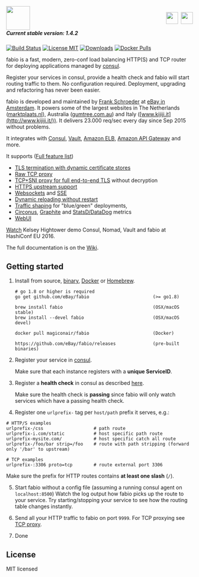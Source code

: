 <div>
  <div style="width: 50%; height: 64px; float: left;">
    <img src="https://cdn.rawgit.com/eBay/fabio/015e999/fabio.svg" height="64"/>
  </div>
  <div style="width: 50%; height: 64px; float: right; text-align: right; margin-top: 16px;">
    <a href="http://ebay.github.io/"><img src="https://cdn.rawgit.com/eBay/fabio/015e999/ebay.png" height="32" style="padding-right: 4px"/></a>
    <a href="http://www.ebayclassifiedsgroup.com"><img src="https://cdn.rawgit.com/eBay/fabio/015e999/ecg.png" height="32"/></a>
  </div>
</div>

##### Current stable version: 1.4.2

[![Build Status](https://travis-ci.org/eBay/fabio.svg?branch=master)](https://travis-ci.org/eBay/fabio)
[![License MIT](https://img.shields.io/badge/license-MIT-blue.svg)](https://raw.githubusercontent.com/eBay/fabio/master/LICENSE)
[![Downloads](https://img.shields.io/github/downloads/eBay/fabio/total.svg)](https://github.com/eBay/fabio/releases)
[![Docker Pulls](https://img.shields.io/docker/pulls/magiconair/fabio.svg)](https://hub.docker.com/r/magiconair/fabio/)

fabio is a fast, modern, zero-conf load balancing HTTP(S) and TCP router
for deploying applications managed by [consul](https://consul.io/).

Register your services in consul, provide a health check and fabio will start routing traffic to them. No configuration required. Deployment, upgrading and refactoring has never been easier.

fabio is developed and maintained by [Frank Schroeder](https://twitter.com/magiconair) at [eBay in Amsterdam](http://www.ebayclassifiedsgroup.com/).
It powers some of the largest websites in The Netherlands ([marktplaats.nl](http://www.marktplaats.nl/)), Australia ([gumtree.com.au](http://www.gumtree.com.au)) and Italy ([www.kijiji.it](http://www.kijiji.it/)).
It delivers 23.000 req/sec every day since Sep 2015 without problems.

It integrates with
[Consul](https://consul.io/),
[Vault](https://vaultproject.io/),
[Amazon ELB](https://aws.amazon.com/elasticloadbalancing),
[Amazon API Gateway](https://aws.amazon.com/api-gateway/)
and more.

It supports ([Full feature list](https://github.com/eBay/fabio/wiki/Features))

* [TLS termination with dynamic certificate stores](https://github.com/eBay/fabio/wiki/Features#certificate-stores)
* [Raw TCP proxy](https://github.com/eBay/fabio/wiki/Features#tcp-proxy-support)
* [TCP+SNI proxy for full end-to-end TLS](https://github.com/eBay/fabio/wiki/Features#tcpsni-proxy-support) without decryption
* [HTTPS upstream support](https://github.com/eBay/fabio/wiki/Features#https-upstream-support)
* [Websockets](https://github.com/eBay/fabio/wiki/Features#websocket-support) and 
  [SSE](https://github.com/eBay/fabio/wiki/Features#sse---server-sent-events)
* [Dynamic reloading without restart](https://github.com/eBay/fabio/wiki/Features#dynamic-reloading)
* [Traffic shaping](https://github.com/eBay/fabio/wiki/Features#traffic-shaping) for "blue/green" deployments,
* [Circonus](https://github.com/eBay/fabio/wiki/Features#metrics-support), 
  [Graphite](https://github.com/eBay/fabio/wiki/Features#metrics-support) and 
  [StatsD/DataDog](https://github.com/eBay/fabio/wiki/Features#metrics-support) metrics
* [WebUI](https://github.com/eBay/fabio/wiki/Features#web-ui)

[Watch](https://www.youtube.com/watch?v=gf43TcWjBrE&list=PL81sUbsFNc5b-Gd59Lpz7BW0eHJBt0GvE&index=1) Kelsey Hightower demo Consul, Nomad, Vault and fabio at HashiConf EU 2016.

The full documentation is on the [Wiki](https://github.com/eBay/fabio/wiki).

## Getting started

1. Install from source, [binary](https://github.com/eBay/fabio/releases), [Docker](https://hub.docker.com/r/magiconair/fabio/) or [Homebrew](http://brew.sh).
    ```
	# go 1.8 or higher is required
    go get github.com/eBay/fabio                        (>= go1.8)

    brew install fabio                                  (OSX/macOS stable)
    brew install --devel fabio                          (OSX/macOS devel)

    docker pull magiconair/fabio                        (Docker)

    https://github.com/eBay/fabio/releases              (pre-built binaries)
    ```

2. Register your service in [consul](https://consul.io/).

   Make sure that each instance registers with a **unique ServiceID**.

3. Register a **health check** in consul as described [here](https://consul.io/docs/agent/checks.html).

   Make sure the health check is **passing** since fabio will only watch services
   which have a passing health check.

4. Register one `urlprefix-` tag per `host/path` prefix it serves, e.g.:

```
# HTTP/S examples
urlprefix-/css                   # path route
urlprefix-i.com/static           # host specific path route
urlprefix-mysite.com/            # host specific catch all route
urlprefix-/foo/bar strip=/foo    # route with path stripping (forward only '/bar' to upstream)

# TCP examples
urlprefix-:3306 proto=tcp        # route external port 3306
```

   Make sure the prefix for HTTP routes contains **at least one slash** (`/`).

5. Start fabio without a config file (assuming a running consul agent on `localhost:8500`)
   Watch the log output how fabio picks up the route to your service.
   Try starting/stopping your service to see how the routing table changes instantly.

6. Send all your HTTP traffic to fabio on port `9999`. 
   For TCP proxying see [TCP proxy](https://github.com/eBay/fabio/wiki/Features#tcp-proxy-support).

7. Done

## License

MIT licensed
